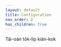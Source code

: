 ```yaml
---
layout: default
title: Configuration
nav_order: 2
has_children: true
---
```


Tâi-oân to̍k-li̍p kiàn-kok